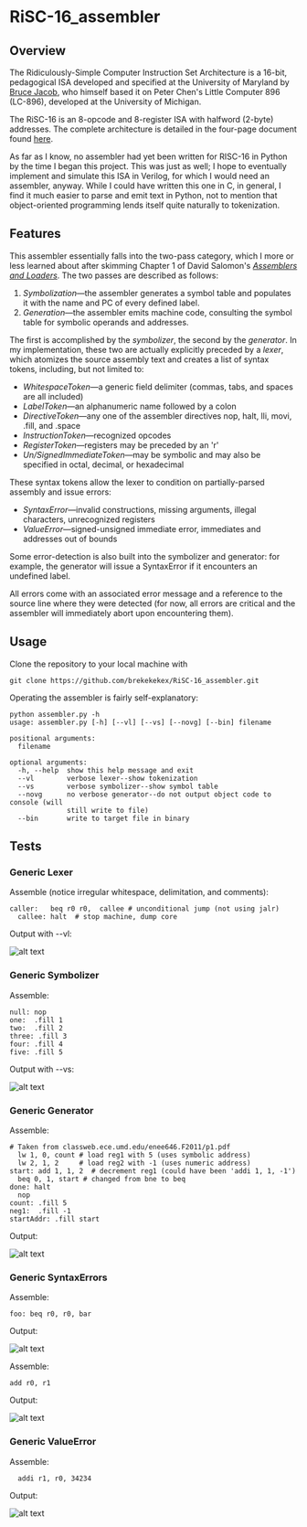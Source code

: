 # RiSC-16_assembler
## Overview
The Ridiculously-Simple Computer Instruction Set Architecture is a 16-bit, pedagogical ISA developed and specified at the University of Maryland by [Bruce Jacob](https://user.eng.umd.edu/~blj/), who himself based it on Peter Chen's Little Computer 896 (LC-896), developed at the University of Michigan.

The RiSC-16 is an 8-opcode and 8-register ISA with halfword (2-byte) addresses. The complete architecture is detailed in the four-page document found [here](https://user.eng.umd.edu/~blj/RiSC/RiSC-isa.pdf). 

As far as I know, no assembler had yet been written for RISC-16 in Python by the time I began this project. This was just as well; I hope to eventually implement and simulate this ISA in Verilog, for which I would need an assembler, anyway. While I could have written this one in C, in general, I find it much easier to parse and emit text in Python, not to mention that object-oriented programming lends itself quite naturally to tokenization.

## Features
This assembler essentially falls into the two-pass category, which I more or less learned about after skimming Chapter 1 of David Salomon's [*Assemblers and Loaders*](http://www.davidsalomon.name/assem.advertis/AssemAd.html). The two passes are described as follows:

1. *Symbolization*&mdash;the assembler generates a symbol table and populates it with the name and PC of every defined label.
2. *Generation*&mdash;the assembler emits machine code, consulting the symbol table for symbolic operands and addresses.

The first is accomplished by the *symbolizer*, the second by the *generator*. In my implementation, these two are actually explicitly preceded by a *lexer*, which atomizes the source assembly text and creates a list of syntax tokens, including, but not limited to:

* *WhitespaceToken*&mdash;a generic field delimiter (commas, tabs, and spaces are all included)
* *LabelToken*&mdash;an alphanumeric name followed by a colon
* *DirectiveToken*&mdash;any one of the assembler directives nop, halt, lli, movi, .fill, and .space
* *InstructionToken*&mdash;recognized opcodes
* *RegisterToken*&mdash;registers may be preceded by an 'r'
* *Un/SignedImmediateToken*&mdash;may be symbolic and may also be specified in octal, decimal, or hexadecimal

These syntax tokens allow the lexer to condition on partially-parsed assembly and issue errors:

* *SyntaxError*&mdash;invalid constructions, missing arguments, illegal characters, unrecognized registers
* *ValueError*&mdash;signed-unsigned immediate error, immediates and addresses out of bounds

Some error-detection is also built into the symbolizer and generator: for example, the generator will issue a SyntaxError if it encounters an undefined label.

All errors come with an associated error message and a reference to the source line where they were detected (for now, all errors are critical and the assembler will immediately abort upon encountering them). 

## Usage
Clone the repository to your local machine with

```linux
git clone https://github.com/brekekekex/RiSC-16_assembler.git
```

Operating the assembler is fairly self-explanatory:
```linux
python assembler.py -h
usage: assembler.py [-h] [--vl] [--vs] [--novg] [--bin] filename

positional arguments:
  filename

optional arguments:
  -h, --help  show this help message and exit
  --vl        verbose lexer--show tokenization
  --vs        verbose symbolizer--show symbol table
  --novg      no verbose generator--do not output object code to console (will
              still write to file)
  --bin       write to target file in binary
```

## Tests

### Generic Lexer 
Assemble (notice irregular whitespace, delimitation, and comments):
```
caller:   beq r0 r0,  callee # unconditional jump (not using jalr)
  callee: halt  # stop machine, dump core
```
Output with --vl:

![alt text](https://github.com/brekekekex/RiSC-16_assembler/blob/master/tests/lexer_test.png)

### Generic Symbolizer
Assemble:
```
null: nop
one:  .fill 1
two:  .fill 2
three: .fill 3
four: .fill 4
five: .fill 5
```
Output with --vs:

![alt text](https://github.com/brekekekex/RiSC-16_assembler/blob/master/tests/symbolizer_test.png)

### Generic Generator
Assemble:
```
# Taken from classweb.ece.umd.edu/enee646.F2011/p1.pdf
  lw 1, 0, count # load reg1 with 5 (uses symbolic address)
  lw 2, 1, 2     # load reg2 with -1 (uses numeric address)
start: add 1, 1, 2  # decrement reg1 (could have been 'addi 1, 1, -1')
  beq 0, 1, start # changed from bne to beq
done: halt
  nop
count: .fill 5
neg1:  .fill -1
startAddr: .fill start
```
Output:

![alt text](https://github.com/brekekekex/RiSC-16_assembler/blob/master/tests/generator_test.png)

### Generic SyntaxErrors
Assemble:
```
foo: beq r0, r0, bar
```
Output:

![alt text](https://github.com/brekekekex/RiSC-16_assembler/blob/master/tests/label_error.png)

Assemble:
```
add r0, r1
```
Output:

![alt text](https://github.com/brekekekex/RiSC-16_assembler/blob/master/tests/syntax_error.png)

### Generic ValueError
Assemble:
```
  addi r1, r0, 34234
```
Output:

![alt text](https://github.com/brekekekex/RiSC-16_assembler/blob/master/tests/value_error.png)





